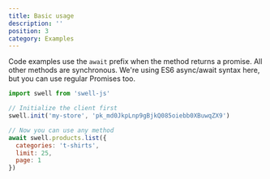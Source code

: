 ```yaml
---
title: Basic usage
description: ''
position: 3
category: Examples
---
```


Code examples use the `await` prefix when the method returns a promise. All other methods are synchronous. We're using ES6 async/await syntax here, but you can use regular Promises too.

```javascript
import swell from 'swell-js'

// Initialize the client first
swell.init('my-store', 'pk_md0JkpLnp9gBjkQ085oiebb0XBuwqZX9')

// Now you can use any method
await swell.products.list({
  categories: 't-shirts',
  limit: 25,
  page: 1
})
```

<br />
